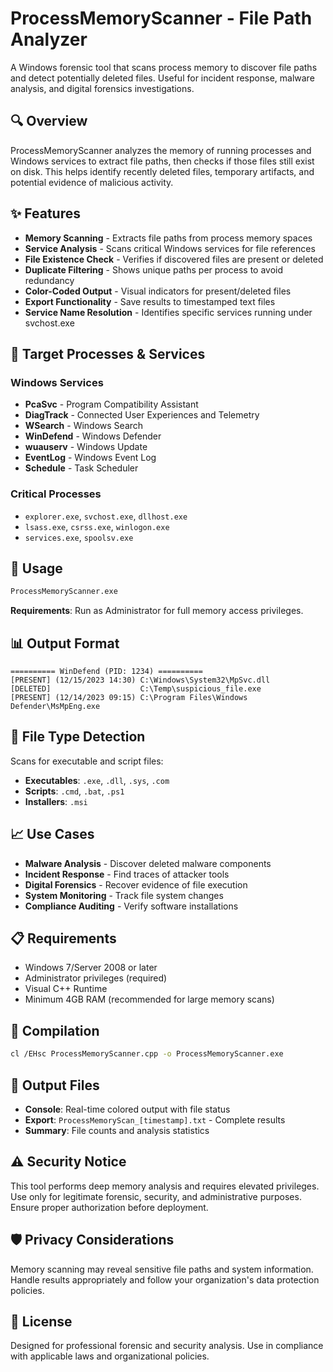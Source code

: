 # ProcessMemoryScanner - File Path Analyzer

A Windows forensic tool that scans process memory to discover file paths and detect potentially deleted files. Useful for incident response, malware analysis, and digital forensics investigations.

## 🔍 Overview

ProcessMemoryScanner analyzes the memory of running processes and Windows services to extract file paths, then checks if those files still exist on disk. This helps identify recently deleted files, temporary artifacts, and potential evidence of malicious activity.

## ✨ Features

- **Memory Scanning** - Extracts file paths from process memory spaces
- **Service Analysis** - Scans critical Windows services for file references
- **File Existence Check** - Verifies if discovered files are present or deleted
- **Duplicate Filtering** - Shows unique paths per process to avoid redundancy
- **Color-Coded Output** - Visual indicators for present/deleted files
- **Export Functionality** - Save results to timestamped text files
- **Service Name Resolution** - Identifies specific services running under svchost.exe

## 🎯 Target Processes & Services

### Windows Services
- **PcaSvc** - Program Compatibility Assistant
- **DiagTrack** - Connected User Experiences and Telemetry  
- **WSearch** - Windows Search
- **WinDefend** - Windows Defender
- **wuauserv** - Windows Update
- **EventLog** - Windows Event Log
- **Schedule** - Task Scheduler

### Critical Processes
- `explorer.exe`, `svchost.exe`, `dllhost.exe`
- `lsass.exe`, `csrss.exe`, `winlogon.exe`
- `services.exe`, `spoolsv.exe`

## 🚀 Usage

```bash
ProcessMemoryScanner.exe
```

**Requirements**: Run as Administrator for full memory access privileges.

## 📊 Output Format

```
========== WinDefend (PID: 1234) ==========
[PRESENT] (12/15/2023 14:30) C:\Windows\System32\MpSvc.dll
[DELETED]                    C:\Temp\suspicious_file.exe
[PRESENT] (12/14/2023 09:15) C:\Program Files\Windows Defender\MsMpEng.exe
```

## 🔧 File Type Detection

Scans for executable and script files:
- **Executables**: `.exe`, `.dll`, `.sys`, `.com`
- **Scripts**: `.cmd`, `.bat`, `.ps1`
- **Installers**: `.msi`

## 📈 Use Cases

- **Malware Analysis** - Discover deleted malware components
- **Incident Response** - Find traces of attacker tools
- **Digital Forensics** - Recover evidence of file execution
- **System Monitoring** - Track file system changes
- **Compliance Auditing** - Verify software installations

## 📋 Requirements

- Windows 7/Server 2008 or later
- Administrator privileges (required)
- Visual C++ Runtime
- Minimum 4GB RAM (recommended for large memory scans)

## 🔧 Compilation

```bash
cl /EHsc ProcessMemoryScanner.cpp -o ProcessMemoryScanner.exe
```

## 📄 Output Files

- **Console**: Real-time colored output with file status
- **Export**: `ProcessMemoryScan_[timestamp].txt` - Complete results
- **Summary**: File counts and analysis statistics

## ⚠️ Security Notice

This tool performs deep memory analysis and requires elevated privileges. Use only for legitimate forensic, security, and administrative purposes. Ensure proper authorization before deployment.

## 🛡️ Privacy Considerations

Memory scanning may reveal sensitive file paths and system information. Handle results appropriately and follow your organization's data protection policies.

## 📝 License

Designed for professional forensic and security analysis. Use in compliance with applicable laws and organizational policies.
